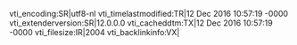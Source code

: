 vti_encoding:SR|utf8-nl
vti_timelastmodified:TR|12 Dec 2016 10:57:19 -0000
vti_extenderversion:SR|12.0.0.0
vti_cacheddtm:TX|12 Dec 2016 10:57:19 -0000
vti_filesize:IR|2004
vti_backlinkinfo:VX|
